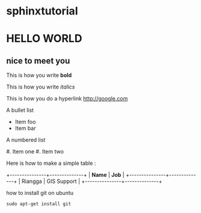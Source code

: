 sphinxtutorial
==============

HELLO WORLD
===========

nice to meet you
----------------

This is how you write **bold**

This is how you write *italics*

This is how you do a hyperlink http://google.com

A bullet list

* Item foo
* Item bar

A numbered list

#. Item one 
#. Item two

Here is how to make a simple table :

+---------------+--------------+
|  **Name**     |  **Job**     |
+---------------+--------------+
|  Riangga      |  GIS Support |
+---------------+--------------+

how to install git on ubuntu
    
    sudo apt-get install git
